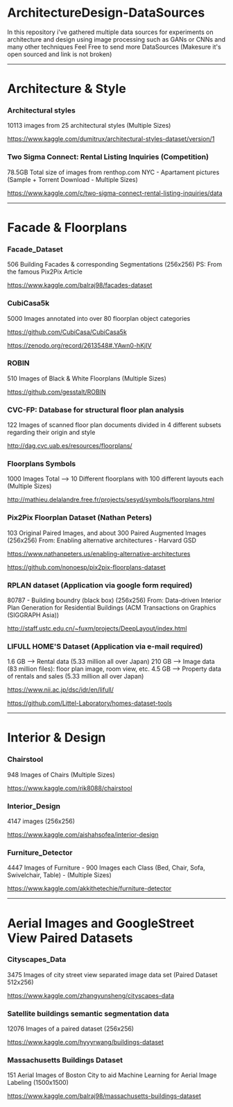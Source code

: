 # ArchitectureDesign-DataSources
In this repository i've gathered multiple data sources for experiments on architecture and design using image processing such as GANs or CNNs and many other techniques
Feel Free to send more DataSources (Makesure it's open sourced and link is not broken)

---------------------------------------------------------------------------------------------------------------------------------
# Architecture & Style

### Architectural styles
10113 images from 25 architectural styles (Multiple Sizes)

https://www.kaggle.com/dumitrux/architectural-styles-dataset/version/1

### Two Sigma Connect: Rental Listing Inquiries (Competition)
78.5GB Total size of images from renthop.com NYC - Apartament pictures (Sample + Torrent Download - Multiple Sizes)

https://www.kaggle.com/c/two-sigma-connect-rental-listing-inquiries/data

---------------------------------------------------------------------------------------------------------------------------------
# Facade & Floorplans

### Facade_Dataset
506 Building Facades & corresponding Segmentations (256x256)
PS: From the famous Pix2Pix Article

https://www.kaggle.com/balraj98/facades-dataset

### CubiCasa5k
5000 Images annotated into over 80 floorplan object categories

https://github.com/CubiCasa/CubiCasa5k

https://zenodo.org/record/2613548#.YAwn0-hKjIV 

### ROBIN 
510 Images of Black & White Floorplans (Multiple Sizes)

https://github.com/gesstalt/ROBIN

### CVC-FP: Database for structural floor plan analysis
122 Images of scanned floor plan documents divided in 4 different subsets  regarding their origin and style

http://dag.cvc.uab.es/resources/floorplans/

### Floorplans Symbols
1000 Images Total --> 10 Different floorplans with 100 different layouts each (Multiple Sizes)

http://mathieu.delalandre.free.fr/projects/sesyd/symbols/floorplans.html

### Pix2Pix Floorplan Dataset (Nathan Peters)
103 Original Paired Images, and about 300 Paired Augmented Images (256x256)
From: Enabling alternative architectures - Harvard GSD

https://www.nathanpeters.us/enabling-alternative-architectures

https://github.com/nonoesp/pix2pix-floorplans-dataset


### RPLAN dataset (Application via google form required)
80787 - Building boundry (black box) (256x256) 
From: Data-driven Interior Plan Generation for Residential Buildings (ACM Transactions on Graphics (SIGGRAPH Asia))

http://staff.ustc.edu.cn/~fuxm/projects/DeepLayout/index.html

### LIFULL HOME'S Dataset (Application via e-mail required)
1.6 GB  -->  Rental data (5.33 million all over Japan)
210 GB  -->  Image data (83 million files): floor plan image, room view, etc.
4.5 GB  -->  Property data of rentals and sales (5.33 million all over Japan)

https://www.nii.ac.jp/dsc/idr/en/lifull/

https://github.com/Littel-Laboratory/homes-dataset-tools

---------------------------------------------------------------------------------------------------------------------------------
# Interior & Design

### Chairstool
948 Images of Chairs (Multiple Sizes)

https://www.kaggle.com/rik8088/chairstool

### Interior_Design
4147 images (256x256)

https://www.kaggle.com/aishahsofea/interior-design

### Furniture_Detector
4447 Images of Furniture - 900 Images each Class (Bed, Chair, Sofa, Swivelchair, Table) - (Multiple Sizes)

https://www.kaggle.com/akkithetechie/furniture-detector

---------------------------------------------------------------------------------------------------------------------------------
# Aerial Images and GoogleStreet View Paired Datasets

### Cityscapes_Data
3475 Images of city street view separated image data set (Paired Dataset 512x256)

https://www.kaggle.com/zhangyunsheng/cityscapes-data

### Satellite buildings semantic segmentation data
12076 Images of a paired dataset (256x256)

https://www.kaggle.com/hyyyrwang/buildings-dataset

### Massachusetts Buildings Dataset
151 Aerial Images of Boston City to aid Machine Learning for Aerial Image Labeling (1500x1500)

https://www.kaggle.com/balraj98/massachusetts-buildings-dataset

